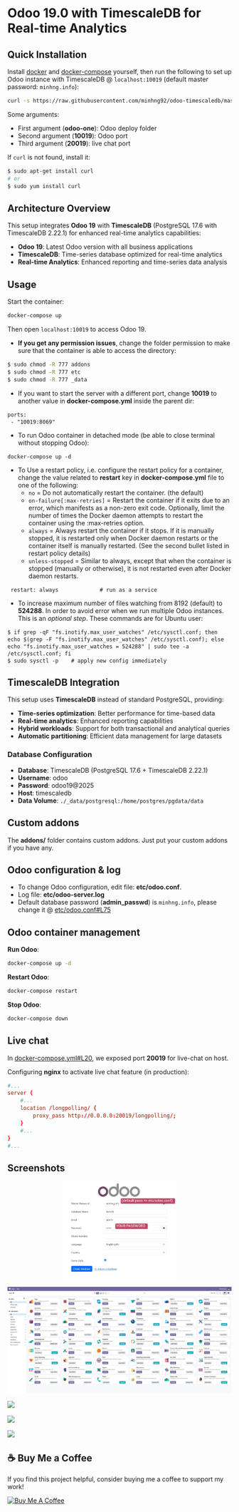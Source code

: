 # Odoo 19.0 with TimescaleDB for Real-time Analytics

## Quick Installation

Install [docker](https://docs.docker.com/get-docker/) and [docker-compose](https://docs.docker.com/compose/install/) yourself, then run the following to set up Odoo instance with TimescaleDB @ `localhost:10019` (default master password: `minhng.info`):

``` bash
curl -s https://raw.githubusercontent.com/minhng92/odoo-timescaledb/master/run.sh | bash -s odoo-one 10019 20019
```

Some arguments:
* First argument (**odoo-one**): Odoo deploy folder
* Second argument (**10019**): Odoo port
* Third argument (**20019**): live chat port

If `curl` is not found, install it:

``` bash
$ sudo apt-get install curl
# or
$ sudo yum install curl
```

## Architecture Overview

This setup integrates **Odoo 19** with **TimescaleDB** (PostgreSQL 17.6 with TimescaleDB 2.22.1) for enhanced real-time analytics capabilities:

- **Odoo 19**: Latest Odoo version with all business applications
- **TimescaleDB**: Time-series database optimized for real-time analytics
- **Real-time Analytics**: Enhanced reporting and time-series data analysis

## Usage

Start the container:
``` sh
docker-compose up
```
Then open `localhost:10019` to access Odoo 19.

- **If you get any permission issues**, change the folder permission to make sure that the container is able to access the directory:

``` sh
$ sudo chmod -R 777 addons
$ sudo chmod -R 777 etc
$ sudo chmod -R 777 _data
```

- If you want to start the server with a different port, change **10019** to another value in **docker-compose.yml** inside the parent dir:

```
ports:
 - "10019:8069"
```

- To run Odoo container in detached mode (be able to close terminal without stopping Odoo):

```
docker-compose up -d
```

- To Use a restart policy, i.e. configure the restart policy for a container, change the value related to **restart** key in **docker-compose.yml** file to one of the following:
   - `no` =	Do not automatically restart the container. (the default)
   - `on-failure[:max-retries]` =	Restart the container if it exits due to an error, which manifests as a non-zero exit code. Optionally, limit the number of times the Docker daemon attempts to restart the container using the :max-retries option.
  - `always` =	Always restart the container if it stops. If it is manually stopped, it is restarted only when Docker daemon restarts or the container itself is manually restarted. (See the second bullet listed in restart policy details)
  - `unless-stopped`	= Similar to always, except that when the container is stopped (manually or otherwise), it is not restarted even after Docker daemon restarts.
```
 restart: always             # run as a service
```

- To increase maximum number of files watching from 8192 (default) to **524288**. In order to avoid error when we run multiple Odoo instances. This is an *optional step*. These commands are for Ubuntu user:

```
$ if grep -qF "fs.inotify.max_user_watches" /etc/sysctl.conf; then echo $(grep -F "fs.inotify.max_user_watches" /etc/sysctl.conf); else echo "fs.inotify.max_user_watches = 524288" | sudo tee -a /etc/sysctl.conf; fi
$ sudo sysctl -p    # apply new config immediately
``` 

## TimescaleDB Integration

This setup uses **TimescaleDB** instead of standard PostgreSQL, providing:

- **Time-series optimization**: Better performance for time-based data
- **Real-time analytics**: Enhanced reporting capabilities
- **Hybrid workloads**: Support for both transactional and analytical queries
- **Automatic partitioning**: Efficient data management for large datasets

### Database Configuration
- **Database**: TimescaleDB (PostgreSQL 17.6 + TimescaleDB 2.22.1)
- **Username**: odoo
- **Password**: odoo19@2025
- **Host**: timescaledb
- **Data Volume**: `./_data/postgresql:/home/postgres/pgdata/data`

## Custom addons

The **addons/** folder contains custom addons. Just put your custom addons if you have any.

## Odoo configuration & log

* To change Odoo configuration, edit file: **etc/odoo.conf**.
* Log file: **etc/odoo-server.log**
* Default database password (**admin_passwd**) is `minhng.info`, please change it @ [etc/odoo.conf#L75](/etc/odoo.conf#L75)

## Odoo container management

**Run Odoo**:

``` bash
docker-compose up -d
```

**Restart Odoo**:

``` bash
docker-compose restart
```

**Stop Odoo**:

``` bash
docker-compose down
```

## Live chat

In [docker-compose.yml#L20](docker-compose.yml#L20), we exposed port **20019** for live-chat on host.

Configuring **nginx** to activate live chat feature (in production):

``` conf
#...
server {
    #...
    location /longpolling/ {
        proxy_pass http://0.0.0.0:20019/longpolling/;
    }
    #...
}
#...
```

## Screenshots

<p align="center">
<img src="screenshots/odoo-19-welcome-screenshot.jpg" width="50%">
</p>

<p>
<img src="screenshots/odoo-19-apps-screenshot.jpg" width="100%">
</p>

<p>
<img src="screenshots/odoo-19-dashboard.jpg" width="100%">
</p>

<p>
<img src="screenshots/odoo-19-sales-screen.jpg" width="100%">
</p>

<p>
<img src="screenshots/odoo-19-product-form.jpg" width="100%">
</p>

## ☕ Buy Me a Coffee

If you find this project helpful, consider buying me a coffee to support my work!

<a href="https://buymeacoffee.com/minhng.info" target="_blank"><img src="https://cdn.buymeacoffee.com/buttons/v2/default-yellow.png" alt="Buy Me A Coffee" style="height: 60px !important;width: 217px !important;" ></a>
